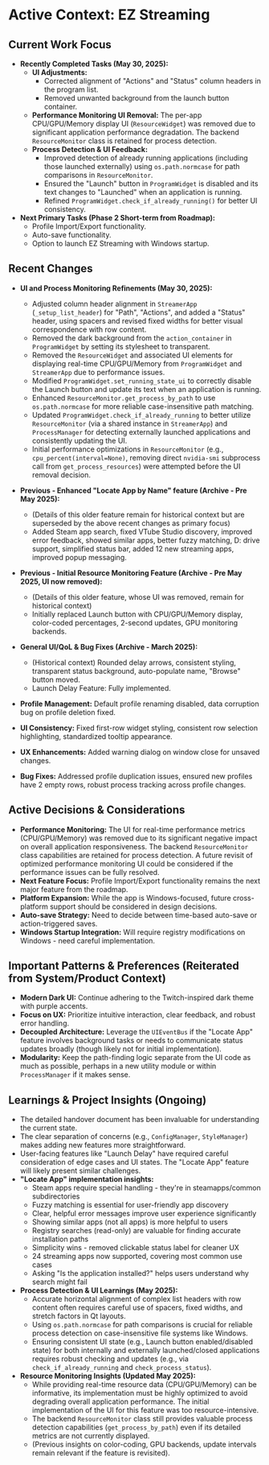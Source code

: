 # Active Context: EZ Streaming

## Current Work Focus
*   **Recently Completed Tasks (May 30, 2025):**
    *   **UI Adjustments:**
        *   Corrected alignment of "Actions" and "Status" column headers in the program list.
        *   Removed unwanted background from the launch button container.
    *   **Performance Monitoring UI Removal:** The per-app CPU/GPU/Memory display UI (`ResourceWidget`) was removed due to significant application performance degradation. The backend `ResourceMonitor` class is retained for process detection.
    *   **Process Detection & UI Feedback:**
        *   Improved detection of already running applications (including those launched externally) using `os.path.normcase` for path comparisons in `ResourceMonitor`.
        *   Ensured the "Launch" button in `ProgramWidget` is disabled and its text changes to "Launched" when an application is running.
        *   Refined `ProgramWidget.check_if_already_running()` for better UI consistency.
*   **Next Primary Tasks (Phase 2 Short-term from Roadmap):**
    *   Profile Import/Export functionality.
    *   Auto-save functionality.
    *   Option to launch EZ Streaming with Windows startup.

## Recent Changes

*   **UI and Process Monitoring Refinements (May 30, 2025):**
    *   Adjusted column header alignment in `StreamerApp` (`_setup_list_header`) for "Path", "Actions", and added a "Status" header, using spacers and revised fixed widths for better visual correspondence with row content.
    *   Removed the dark background from the `action_container` in `ProgramWidget` by setting its stylesheet to transparent.
    *   Removed the `ResourceWidget` and associated UI elements for displaying real-time CPU/GPU/Memory from `ProgramWidget` and `StreamerApp` due to performance issues.
    *   Modified `ProgramWidget.set_running_state_ui` to correctly disable the Launch button and update its text when an application is running.
    *   Enhanced `ResourceMonitor.get_process_by_path` to use `os.path.normcase` for more reliable case-insensitive path matching.
    *   Updated `ProgramWidget.check_if_already_running` to better utilize `ResourceMonitor` (via a shared instance in `StreamerApp`) and `ProcessManager` for detecting externally launched applications and consistently updating the UI.
    *   Initial performance optimizations in `ResourceMonitor` (e.g., `cpu_percent(interval=None)`, removing direct `nvidia-smi` subprocess call from `get_process_resources`) were attempted before the UI removal decision.

*   **Previous - Enhanced "Locate App by Name" feature (Archive - Pre May 2025):**
    *   (Details of this older feature remain for historical context but are superseded by the above recent changes as primary focus)
    *   Added Steam app search, fixed VTube Studio discovery, improved error feedback, showed similar apps, better fuzzy matching, D: drive support, simplified status bar, added 12 new streaming apps, improved popup messaging.

*   **Previous - Initial Resource Monitoring Feature (Archive - Pre May 2025, UI now removed):**
    *   (Details of this older feature, whose UI was removed, remain for historical context)
    *   Initially replaced Launch button with CPU/GPU/Memory display, color-coded percentages, 2-second updates, GPU monitoring backends.

*   **General UI/QoL & Bug Fixes (Archive - March 2025):**
    *   (Historical context) Rounded delay arrows, consistent styling, transparent status background, auto-populate name, "Browse" button moved.
    *   Launch Delay Feature: Fully implemented.
*   **Profile Management:** Default profile renaming disabled, data corruption bug on profile deletion fixed.
*   **UI Consistency:** Fixed first-row widget styling, consistent row selection highlighting, standardized tooltip appearance.
*   **UX Enhancements:** Added warning dialog on window close for unsaved changes.
*   **Bug Fixes:** Addressed profile duplication issues, ensured new profiles have 2 empty rows, robust process tracking across profile changes.

## Active Decisions & Considerations
*   **Performance Monitoring:** The UI for real-time performance metrics (CPU/GPU/Memory) was removed due to its significant negative impact on overall application responsiveness. The backend `ResourceMonitor` class capabilities are retained for process detection. A future revisit of optimized performance monitoring UI could be considered if the performance issues can be fully resolved.
*   **Next Feature Focus:** Profile Import/Export functionality remains the next major feature from the roadmap.
*   **Platform Expansion:** While the app is Windows-focused, future cross-platform support should be considered in design decisions.
*   **Auto-save Strategy:** Need to decide between time-based auto-save or action-triggered saves.
*   **Windows Startup Integration:** Will require registry modifications on Windows - need careful implementation.

## Important Patterns & Preferences (Reiterated from System/Product Context)
*   **Modern Dark UI:** Continue adhering to the Twitch-inspired dark theme with purple accents.
*   **Focus on UX:** Prioritize intuitive interaction, clear feedback, and robust error handling.
*   **Decoupled Architecture:** Leverage the `UIEventBus` if the "Locate App" feature involves background tasks or needs to communicate status updates broadly (though likely not for initial implementation).
*   **Modularity:** Keep the path-finding logic separate from the UI code as much as possible, perhaps in a new utility module or within `ProcessManager` if it makes sense.

## Learnings & Project Insights (Ongoing)
*   The detailed handover document has been invaluable for understanding the current state.
*   The clear separation of concerns (e.g., `ConfigManager`, `StyleManager`) makes adding new features more straightforward.
*   User-facing features like "Launch Delay" have required careful consideration of edge cases and UI states. The "Locate App" feature will likely present similar challenges.
*   **"Locate App" implementation insights:**
    *   Steam apps require special handling - they're in steamapps/common subdirectories
    *   Fuzzy matching is essential for user-friendly app discovery
    *   Clear, helpful error messages improve user experience significantly
    *   Showing similar apps (not all apps) is more helpful to users
    *   Registry searches (read-only) are valuable for finding accurate installation paths
    *   Simplicity wins - removed clickable status label for cleaner UX
    *   24 streaming apps now supported, covering most common use cases
    *   Asking "Is the application installed?" helps users understand why search might fail
*   **Process Detection & UI Learnings (May 2025):**
    *   Accurate horizontal alignment of complex list headers with row content often requires careful use of spacers, fixed widths, and stretch factors in Qt layouts.
    *   Using `os.path.normcase` for path comparisons is crucial for reliable process detection on case-insensitive file systems like Windows.
    *   Ensuring consistent UI state (e.g., Launch button enabled/disabled state) for both internally and externally launched/closed applications requires robust checking and updates (e.g., via `check_if_already_running` and `check_process_status`).
*   **Resource Monitoring Insights (Updated May 2025):**
    *   While providing real-time resource data (CPU/GPU/Memory) can be informative, its implementation must be highly optimized to avoid degrading overall application performance. The initial implementation of the UI for this feature was too resource-intensive.
    *   The backend `ResourceMonitor` class still provides valuable process detection capabilities (`get_process_by_path`) even if its detailed metrics are not currently displayed.
    *   (Previous insights on color-coding, GPU backends, update intervals remain relevant if the feature is revisited).
